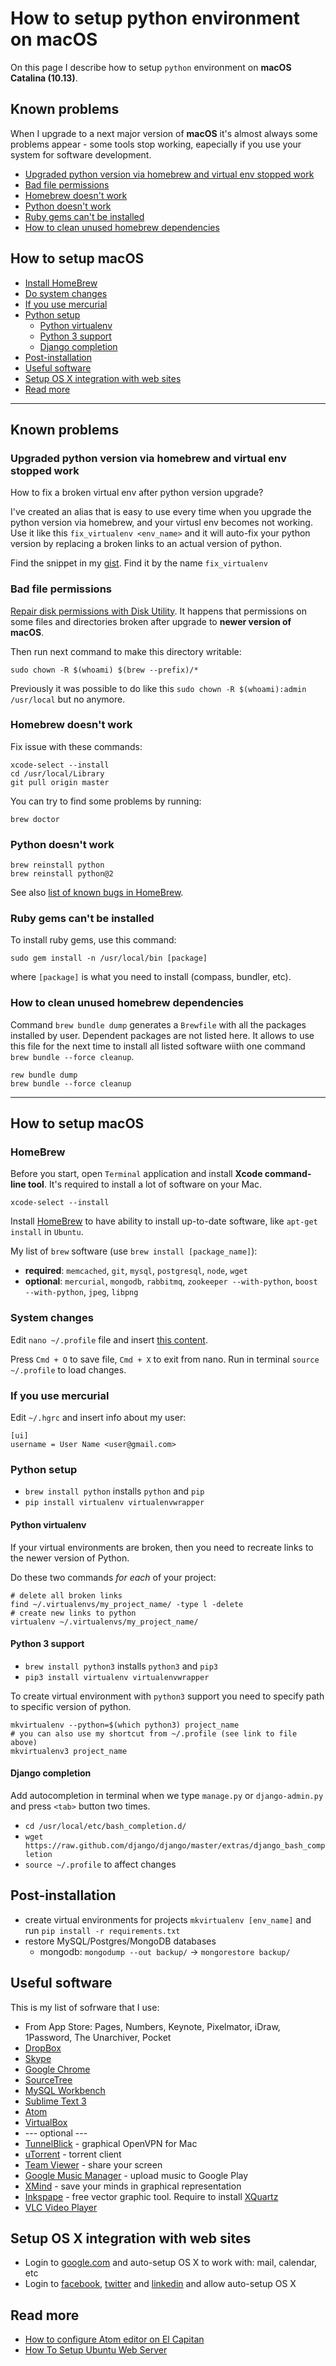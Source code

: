 How to setup python environment on macOS
=============


On this page I describe how to setup `python` environment on **macOS Catalina (10.13)**.


## Known problems

When I upgrade to a next major version of **macOS** it's almost always some problems appear - some tools stop working, eapecially if you use your system for software development.

- [Upgraded python version via homebrew and virtual env stopped work](#upgraded-python-version-via-homebrew-and-virtual-env-stopped-work)
- [Bad file permissions](#bad-file-permissions)
- [Homebrew doesn't work](#homebrew-doesnt-work)
- [Python doesn't work](#python-doesnt-work)
- [Ruby gems can't be installed](#ruby-gems-cant-be-installed)
- [How to clean unused homebrew dependencies](#how-to-clean-unused-homebrew-dependencies)


## How to setup macOS

- [Install HomeBrew](#homebrew)
- [Do system changes](#system-changes)
- [If you use mercurial](#if-you-use-mercurial)
- [Python setup](#python-setup)
  - [Python virtualenv](#python-virtualenv)
  - [Python 3 support](#python-3-support)
  - [Django completion](#django-completion)
- [Post-installation](#post-installation)
- [Useful software](#useful-software)
- [Setup OS X integration with web sites](#setup-os-x-integration-with-web-sites)
- [Read more](#read-more)

----

## Known problems

### Upgraded python version via homebrew and virtual env stopped work

How to fix a broken virtual env after python version upgrade?

I've created an alias that is easy to use every time when you upgrade the python version via homebrew, and your virtusl env becomes not working. Use it like this `fix_virtualenv <env_name>` and it will auto-fix your python version by replacing a broken links to an actual version of python.

Find the snippet in my [gist](https://gist.github.com/1st/4d8f2bd920cd047ccf1e). Find it by the name `fix_virtualenv`

### Bad file permissions

[Repair disk permissions with Disk Utility](https://support.apple.com/en-us/HT201560). It happens that permissions on some files and directories broken after upgrade to **newer version of macOS**.

Then run next command to make this directory writable:

```shell
sudo chown -R $(whoami) $(brew --prefix)/*
```

Previously it was possible to do like this `sudo chown -R $(whoami):admin /usr/local` but no anymore.

### Homebrew doesn't work

Fix issue with these commands:

```shell
xcode-select --install
cd /usr/local/Library
git pull origin master
```

You can try to find some problems by running:

```shell
brew doctor
```

### Python doesn't work

```shell
brew reinstall python
brew reinstall python@2
```

See also [list of known bugs in HomeBrew](https://github.com/Homebrew/homebrew/blob/master/share/doc/homebrew/El_Capitan_and_Homebrew.md).

### Ruby gems can't be installed

To install ruby gems, use this command:

```shell
sudo gem install -n /usr/local/bin [package]
```

where `[package]` is what you need to install (compass, bundler, etc).

### How to clean unused homebrew dependencies

Command `brew bundle dump` generates a `Brewfile` with all the packages installed by user. Dependent packages are not listed here. It allows to use this file for the next time to install all listed software wiith one command `brew bundle --force cleanup`.

```
rew bundle dump
brew bundle --force cleanup
```

----

## How to setup macOS

### HomeBrew

Before you start, open `Terminal` application and install **Xcode command-line tool**. It's required to install a lot of software on your Mac.

```shell
xcode-select --install
```

Install [HomeBrew](http://brew.sh) to have ability to install up-to-date software, like `apt-get install` in `Ubuntu`.

My list of `brew` software (use `brew install [package_name]`):
- **required**: `memcached`, `git`, `mysql`, `postgresql`, `node`, `wget`
- **optional**: `mercurial`, `mongodb`, `rabbitmq`, `zookeeper --with-python`, `boost --with-python`, `jpeg`, `libpng`


### System changes

Edit `nano ~/.profile` file and insert [this content](https://gist.github.com/1st/4d8f2bd920cd047ccf1e).

Press `Cmd + O` to save file, `Cmd + X` to exit from nano. Run in terminal `source ~/.profile` to load changes.


### If you use mercurial

Edit `~/.hgrc` and insert info about my user:

```
[ui]
username = User Name <user@gmail.com>
```


### Python setup

- `brew install python` installs `python` and `pip`
- `pip install virtualenv virtualenvwrapper`


#### Python virtualenv

If your virtual environments are broken, then you need to recreate links to the newer version of Python.

Do these two commands *for each* of your project:
```shell
# delete all broken links
find ~/.virtualenvs/my_project_name/ -type l -delete
# create new links to python
virtualenv ~/.virtualenvs/my_project_name/
```


#### Python 3 support

- `brew install python3` installs `python3` and `pip3`
- `pip3 install virtualenv virtualenvwrapper`

To create virtual environment with `python3` support you need to specify path to specific version of python.

```shell
mkvirtualenv --python=$(which python3) project_name
# you can also use my shortcut from ~/.profile (see link to file above)
mkvirtualenv3 project_name
```


#### Django completion

Add autocompletion in terminal when we type `manage.py` or `django-admin.py` and press `<tab>` button two times.

- `cd /usr/local/etc/bash_completion.d/`
- `wget https://raw.github.com/django/django/master/extras/django_bash_completion`
- `source ~/.profile` to affect changes


## Post-installation

- create virtual environments for projects `mkvirtualenv [env_name]` and run `pip install -r requirements.txt`
- restore MySQL/Postgres/MongoDB databases
  - mongodb: `mongodump --out backup/` -> `mongorestore backup/`


## Useful software

This is my list of sofrware that I use:

- From App Store: Pages, Numbers, Keynote, Pixelmator, iDraw, 1Password, The Unarchiver, Pocket
- [DropBox](https://www.dropbox.com)
- [Skype](http://www.skype.com)
- [Google Chrome](http://www.google.com/chrome)
- [SourceTree](http://www.sourcetreeapp.com)
- [MySQL Workbench](http://dev.mysql.com/downloads/workbench/)
- [Sublime Text 3](http://www.sublimetext.com/3)
- [Atom](https://atom.io)
- [VirtualBox](https://www.virtualbox.org)
- --- optional ---
- [TunnelBlick](https://code.google.com/p/tunnelblick/) - graphical OpenVPN for Mac
- [uTorrent](http://www.utorrent.com) - torrent client
- [Team Viewer](http://www.teamviewer.com/en/index.aspx) - share your screen
- [Google Music Manager](https://support.google.com/googleplay/answer/1229970) - upload music to Google Play
- [XMind](http://www.xmind.net) - save your minds in graphical representation
- [Inkspape](http://www.inkscape.org/en/) - free vector graphic tool. Require to install [XQuartz](http://xquartz.macosforge.org/landing/)
- [VLC Video Player](http://www.videolan.org/vlc/download-macosx.html)


## Setup OS X integration with web sites

- Login to [google.com](http://google.com) and auto-setup OS X to work with: mail, calendar, etc
- Login to [facebook](http://facebook.com), [twitter](http://twitter.com) and [linkedin](http://linkedin.com) and allow auto-setup OS X


## Read more

- [How to configure Atom editor on El Capitan](https://github.com/1st/python-on-osx/blob/master/ATOM.md)
- [How To Setup Ubuntu Web Server](https://github.com/1st/setup-web-server)
